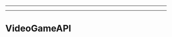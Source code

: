 ---------------------------------
----------------------------------------------------------------------------------------------------
# VideoGameAPI
